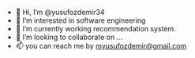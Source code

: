 - 👋 Hi, I’m @yusufozdemir34
- 👀 I’m interested in software engineering
- 🌱 I’m currently working recommendation system.
- 💞️ I’m looking to collaborate on ...
- 📫 you can reach me by myusufozdemir@gmail.com

<!---
yusufozdemir34/yusufozdemir34 is a ✨ special ✨ repository because its `README.md` (this file) appears on your GitHub profile.
You can click the Preview link to take a look at your changes.
--->
